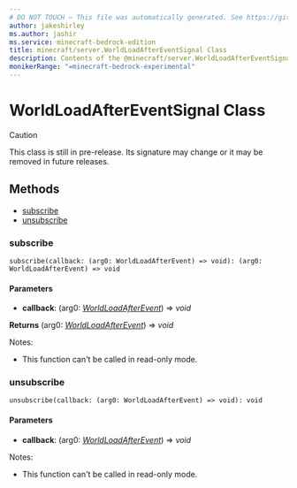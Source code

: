 ```yaml
---
# DO NOT TOUCH — This file was automatically generated. See https://github.com/mojang/minecraftapidocsgenerator to modify descriptions, examples, etc.
author: jakeshirley
ms.author: jashir
ms.service: minecraft-bedrock-edition
title: minecraft/server.WorldLoadAfterEventSignal Class
description: Contents of the @minecraft/server.WorldLoadAfterEventSignal class.
monikerRange: "=minecraft-bedrock-experimental"
---
```

# WorldLoadAfterEventSignal Class

> [!CAUTION]
> This class is still in pre-release.  Its signature may change or it may be removed in future releases.

## Methods
- [subscribe](#subscribe)
- [unsubscribe](#unsubscribe)

### **subscribe**
`
subscribe(callback: (arg0: WorldLoadAfterEvent) => void): (arg0: WorldLoadAfterEvent) => void
`

#### **Parameters**
- **callback**: (arg0: [*WorldLoadAfterEvent*](WorldLoadAfterEvent.md)) => *void*

**Returns** (arg0: [*WorldLoadAfterEvent*](WorldLoadAfterEvent.md)) => *void*
  
Notes:
- This function can't be called in read-only mode.

### **unsubscribe**
`
unsubscribe(callback: (arg0: WorldLoadAfterEvent) => void): void
`

#### **Parameters**
- **callback**: (arg0: [*WorldLoadAfterEvent*](WorldLoadAfterEvent.md)) => *void*
  
Notes:
- This function can't be called in read-only mode.
